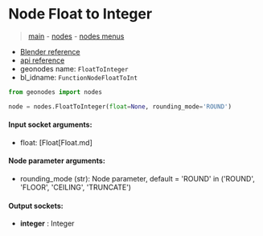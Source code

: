 # Node Float to Integer

> [main](../structure.md) - [nodes](nodes.md) - [nodes menus](nodes_menus.md)

- [Blender reference](https://docs.blender.org/manual/en/latest/modeling/geometry_nodes/utilities/float_to_integer.html)
- [api reference](https://docs.blender.org/api/current/bpy.types.FunctionNodeFloatToInt.html)
- geonodes name: `FloatToInteger`
- bl_idname: `FunctionNodeFloatToInt`

```python
from geonodes import nodes

node = nodes.FloatToInteger(float=None, rounding_mode='ROUND')
```

#### Input socket arguments:

- float: [Float[Float.md]

#### Node parameter arguments:

- rounding_mode (str): Node parameter, default = 'ROUND' in ('ROUND', 'FLOOR', 'CEILING', 'TRUNCATE')

#### Output sockets:

- **integer** : Integer

